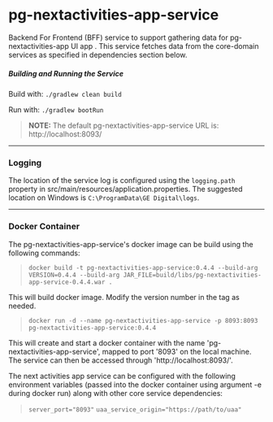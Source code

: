 # pg-nextactivities-app-service

Backend For Frontend (BFF) service to support gathering data for pg-nextactivities-app UI app .   This service fetches data from the core-domain services as specified in dependencies section below.


##### Building and Running the Service
Build with: `./gradlew clean build`

Run with: `./gradlew bootRun`

> **NOTE:** The default pg-nextactivities-app-service URL is: http://localhost:8093/
---
### Logging

The location of the service log is configured using the `logging.path` property in src/main/resources/application.properties.
The suggested location on Windows is `C:\ProgramData\GE Digital\logs`.


  
---
### Docker Container
The pg-nextactivities-app-service's docker image can be build using the following commands:

> `docker build -t pg-nextactivities-app-service:0.4.4 --build-arg VERSION=0.4.4 --build-arg JAR_FILE=build/libs/pg-nextactivities-app-service-0.4.4.war .`

This will build docker image. Modify the version number in the tag as needed.

> `docker run -d --name pg-nextactivities-app-service -p 8093:8093 pg-nextactivities-app-service:0.4.4`

This will create and start a docker container with the name 'pg-nextactivities-app-service', mapped to port '8093' on the local machine.
The service can then be accessed through 'http://localhost:8093/'.

The next activities app service can be configured with the following environment variables (passed into the docker container using argument -e during docker run) along with other core service dependencies:
> `server_port="8093"`
> `uaa_service_origin="https://path/to/uaa"`
